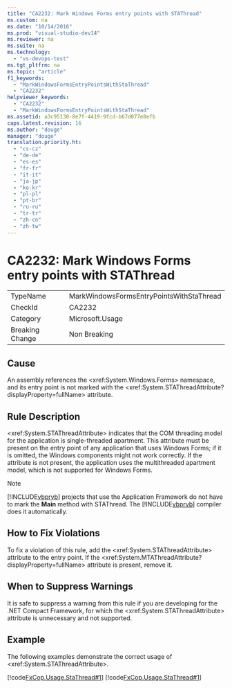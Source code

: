 ```yaml
---
title: "CA2232: Mark Windows Forms entry points with STAThread"
ms.custom: na
ms.date: "10/14/2016"
ms.prod: "visual-studio-dev14"
ms.reviewer: na
ms.suite: na
ms.technology: 
  - "vs-devops-test"
ms.tgt_pltfrm: na
ms.topic: "article"
f1_keywords: 
  - "MarkWindowsFormsEntryPointsWithStaThread"
  - "CA2232"
helpviewer_keywords: 
  - "CA2232"
  - "MarkWindowsFormsEntryPointsWithStaThread"
ms.assetid: a3c95130-8e7f-4419-9fcd-b67d077e8efb
caps.latest.revision: 16
ms.author: "douge"
manager: "douge"
translation.priority.ht: 
  - "cs-cz"
  - "de-de"
  - "es-es"
  - "fr-fr"
  - "it-it"
  - "ja-jp"
  - "ko-kr"
  - "pl-pl"
  - "pt-br"
  - "ru-ru"
  - "tr-tr"
  - "zh-cn"
  - "zh-tw"
---
```

# CA2232: Mark Windows Forms entry points with STAThread
|||  
|-|-|  
|TypeName|MarkWindowsFormsEntryPointsWithStaThread|  
|CheckId|CA2232|  
|Category|Microsoft.Usage|  
|Breaking Change|Non Breaking|  
  
## Cause  
 An assembly references the \<xref:System.Windows.Forms> namespace, and its entry point is not marked with the \<xref:System.STAThreadAttribute?displayProperty=fullName> attribute.  
  
## Rule Description  
 \<xref:System.STAThreadAttribute> indicates that the COM threading model for the application is single-threaded apartment. This attribute must be present on the entry point of any application that uses Windows Forms; if it is omitted, the Windows components might not work correctly. If the attribute is not present, the application uses the multithreaded apartment model, which is not supported for Windows Forms.  
  
> [!NOTE]
>  [!INCLUDE[vbprvb](../codequality/includes/vbprvb_md.md)] projects that use the Application Framework do not have to mark the **Main** method with STAThread. The [!INCLUDE[vbprvb](../codequality/includes/vbprvb_md.md)] compiler does it automatically.  
  
## How to Fix Violations  
 To fix a violation of this rule, add the \<xref:System.STAThreadAttribute> attribute to the entry point. If the \<xref:System.MTAThreadAttribute?displayProperty=fullName> attribute is present, remove it.  
  
## When to Suppress Warnings  
 It is safe to suppress a warning from this rule if you are developing for the .NET Compact Framework, for which the \<xref:System.STAThreadAttribute> attribute is unnecessary and not supported.  
  
## Example  
 The following examples demonstrate the correct usage of \<xref:System.STAThreadAttribute>.  
  
 [!code[FxCop.Usage.StaThread#1](../codequality/codesnippet/CSharp/ca2232--mark-windows-forms-entry-points-with-stathread_1.cs)]
[!code[FxCop.Usage.StaThread#1](../codequality/codesnippet/VisualBasic/ca2232--mark-windows-forms-entry-points-with-stathread_1.vb)]